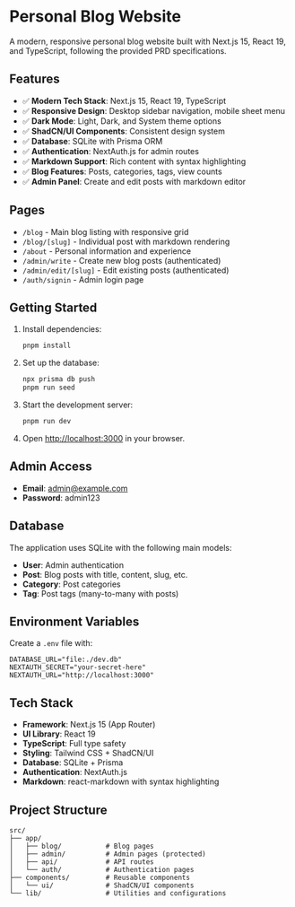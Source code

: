 # Personal Blog Website

A modern, responsive personal blog website built with Next.js 15, React 19, and TypeScript, following the provided PRD specifications.

## Features

- ✅ **Modern Tech Stack**: Next.js 15, React 19, TypeScript
- ✅ **Responsive Design**: Desktop sidebar navigation, mobile sheet menu
- ✅ **Dark Mode**: Light, Dark, and System theme options
- ✅ **ShadCN/UI Components**: Consistent design system
- ✅ **Database**: SQLite with Prisma ORM
- ✅ **Authentication**: NextAuth.js for admin routes
- ✅ **Markdown Support**: Rich content with syntax highlighting
- ✅ **Blog Features**: Posts, categories, tags, view counts
- ✅ **Admin Panel**: Create and edit posts with markdown editor

## Pages

- `/blog` - Main blog listing with responsive grid
- `/blog/[slug]` - Individual post with markdown rendering
- `/about` - Personal information and experience
- `/admin/write` - Create new blog posts (authenticated)
- `/admin/edit/[slug]` - Edit existing posts (authenticated)
- `/auth/signin` - Admin login page

## Getting Started

1. Install dependencies:
   ```bash
   pnpm install
   ```

2. Set up the database:
   ```bash
   npx prisma db push
   pnpm run seed
   ```

3. Start the development server:
   ```bash
   pnpm run dev
   ```

4. Open [http://localhost:3000](http://localhost:3000) in your browser.

## Admin Access

- **Email**: admin@example.com
- **Password**: admin123

## Database

The application uses SQLite with the following main models:
- **User**: Admin authentication
- **Post**: Blog posts with title, content, slug, etc.
- **Category**: Post categories
- **Tag**: Post tags (many-to-many with posts)

## Environment Variables

Create a `.env` file with:

```env
DATABASE_URL="file:./dev.db"
NEXTAUTH_SECRET="your-secret-here"
NEXTAUTH_URL="http://localhost:3000"
```

## Tech Stack

- **Framework**: Next.js 15 (App Router)
- **UI Library**: React 19
- **TypeScript**: Full type safety
- **Styling**: Tailwind CSS + ShadCN/UI
- **Database**: SQLite + Prisma
- **Authentication**: NextAuth.js
- **Markdown**: react-markdown with syntax highlighting

## Project Structure

```
src/
├── app/
│   ├── blog/           # Blog pages
│   ├── admin/          # Admin pages (protected)
│   ├── api/            # API routes
│   └── auth/           # Authentication pages
├── components/         # Reusable components
│   └── ui/             # ShadCN/UI components
└── lib/                # Utilities and configurations
```